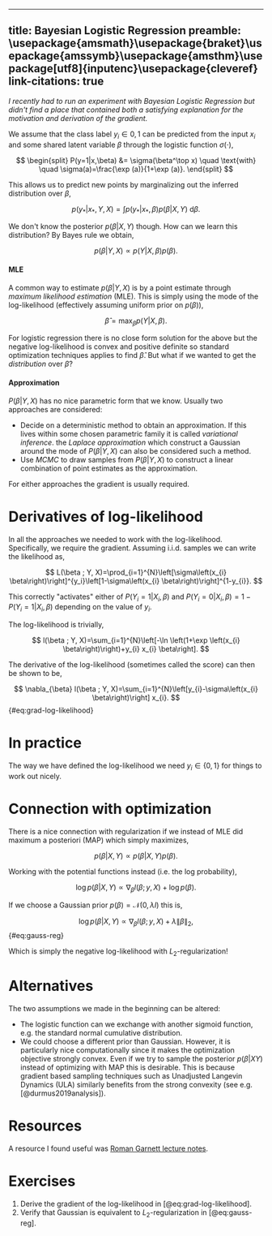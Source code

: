 -----
title: Bayesian Logistic Regression
preamble: \usepackage{amsmath}\usepackage{braket}\usepackage{amssymb}\usepackage{amsthm}\usepackage[utf8]{inputenc}\usepackage{cleveref}
link-citations: true
-----

_I recently had to run an experiment with Bayesian Logistic Regression but didn't find a place that contained both a satisfying explanation for the motivation and derivation of the gradient._

We assume that the class label $y_i\in{0,1}$ can be predicted from the input $x_i$ and some shared latent variable $\beta$ through the logistic function $\sigma(\cdot)$,

$$
\begin{split}
P(y=1|x,\beta) &= \sigma(\beta^\top x) \quad \text{with} \quad \sigma(a)=\frac{\exp (a)}{1+\exp (a)}.
\end{split}
$$

This allows us to predict new points by marginalizing out the inferred distribution over $\beta$,

$$
p(y_* | x_*, Y,X) = \int p(y_* |x_*,\beta)p(\beta|X,Y)\ \mathrm{d}\beta.
$$

We don't know the posterior $p(\beta|X,Y)$ though.
How can we learn this distribution?
By Bayes rule we obtain,

$$
p(\beta|Y,X) \propto p(Y|X,\beta)p(\beta).
$$

#### MLE
A common way to estimate $p(\beta|Y,X)$ is by a point estimate through _maximum likelihood estimation_ (MLE).
This is simply using the mode of the log-likelihood (effectively assuming uniform prior on $p(\beta)$),

$$
\hat{\beta} = \max_\beta p(Y|X,\beta).
$$

For logistic regression there is no close form solution for the above but the negative log-likelihood is convex and positive definite so standard optimization techniques applies to find $\hat{\beta}$.
But what if we wanted to get the _distribution_ over $\beta$?

#### Approximation
$P(\beta|Y,X)$ has no nice parametric form that we know.
Usually two approaches are considered:

- Decide on a deterministic method to obtain an approximation. 
  If this lives within some chosen parametric family it is called _variational inference_. 
  the _Laplace approximation_ which construct a Gaussian around the mode of $P(\beta|Y,X)$ can also be considered such a method.
- Use _MCMC_ to draw samples from $P(\beta|Y,X)$ to construct a linear combination of point estimates as the approximation.

For either approaches the gradient is usually required.

# Derivatives of log-likelihood
In all the approaches we needed to work with the log-likelihood.
Specifically, we require the gradient.
Assuming i.i.d. samples we can write the likelihood as,

$$
L(\beta ; Y, X)=\prod_{i=1}^{N}\left[\sigma\left(x_{i} \beta\right)\right]^{y_i}\left[1-\sigma\left(x_{i} \beta\right)\right]^{1-y_{i}}.
$$

This correctly "activates" either of $P(Y_i=1|X_i,\beta)$ and $P(Y_i=0|X_i,\beta)=1-P(Y_i=1|X_i,\beta)$ depending on the value of $y_i$.

The log-likelihood is trivially,

$$
l(\beta ; Y, X)=\sum_{i=1}^{N}\left[-\ln \left(1+\exp \left(x_{i} \beta\right)\right)+y_{i} x_{i} \beta\right].
$$

The derivative of the log-likelihood (sometimes called the score) can then be shown to be,

$$
\nabla_{\beta} l(\beta ; Y, X)=\sum_{i=1}^{N}\left[y_{i}-\sigma\left(x_{i} \beta\right)\right] x_{i}.
$${#eq:grad-log-likelihood}


# In practice

The way we have defined the log-likelihood we need $y_i\in \{0,1\}$ for things to work out nicely.

# Connection with optimization

There is a nice connection with regularization if we instead of MLE did maximum a posteriori (MAP) which simply maximizes,

$$
p(\beta|X,Y) \propto p(\beta|X,Y)p(\beta).
$$

Working with the potential functions instead (i.e. the log probability),

$$
\log p(\beta|X,Y) \propto \nabla_{\beta} l(\beta ; y, X) + \log p(\beta).
$$

If we choose a Gaussian prior $p(\beta) = \mathcal N(0, \lambda I)$ this is,

$$
\log p(\beta|X,Y) \propto \nabla_{\beta} l(\beta ; y, X) + \lambda \|\beta\|_2,
$${#eq:gauss-reg}

Which is simply the negative log-likelihood with $L_2$-regularization!

# Alternatives

The two assumptions we made in the beginning can be altered:

- The logistic function can we exchange with another sigmoid function, e.g. the standard normal cumulative distribution.
- We could choose a different prior than Gaussian.
  However, it is particularly nice computationally since it makes the optimization objective strongly convex.
  Even if we try to sample the posterior $p(\beta|XY)$ instead of optimizing with MAP this is desirable.
  This is because gradient based sampling techniques such as Unadjusted Langevin Dynamics (ULA) similarly benefits from the strong convexity (see e.g. [@durmus2019analysis]).

# Resources

A resource I found useful was [Roman Garnett lecture notes][1].


[1]: https://www.cse.wustl.edu/~garnett/cse515t/fall_2019/files/lecture_notes/8.pdf


# Exercises

1. Derive the gradient of the log-likelihood in [@eq:grad-log-likelihood].
2. Verify that Gaussian is equivalent to $L_2$-regularization in [@eq:gauss-reg].
